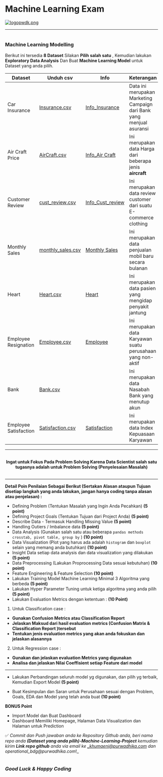 # Machine Learning Exam



[![logopwdk.png](https://i.postimg.cc/66VC3Rgx/logopwdk.png)](https://postimg.cc/s1XMHB3T)


<hr>


#

### **Machine Learning Modelling**

    
Berikut ini tersedia __8 Dataset__ Silakan __Pilih salah satu__ , Kemudian lakukan __Exploratory Data Analysis__ Dan Buat __Machine Learning Model__ untuk Dataset yang anda pilih.

Dataset|Unduh csv|Info|Keterangan
-----|-----|-----|-----
Car Insurance |[Insurance.csv](./Insurance.csv)|[Info_Insurance](./Insurance.pdf)|Data ini merupakan Marketing Campaign dari Bank yang menjual asuransi
Air Craft Price |[AirCraft.csv](./aircraft.csv)|[Info_Air Craft](./craft.PNG) |Ini merupakan data Harga dari beberapa jenis __aircraft__
Customer Review |[cust_review.csv](./cust_review.csv)|[Info_Cust_review](./cust_review.PNG) |Ini merupakan data review customer dari suatu E-commerce clothing
Monthly Sales |[monthly_sales.csv](./monthly_sales.csv)|[Monthly Sales](./monthly_sales.PNG)|Ini merupakan data penjualan mobil baru secara bulanan
Heart |[Heart.csv](./heart.csv)|[Heart](./heart.PNG)|Ini merupakan data pasien yang mengidap penyakit jantung
Employee Resignation |[Employee.csv](./employee.csv)|[Employee](./employee.PNG)|Ini merupakan data Karyawan suatu perusahaan yang non-aktif
Bank |[Bank.csv](./bank.csv)||Ini merupakan data Nasabah Bank yang menutup akun
Employee Satisfaction |[Satisfaction.csv](./satisfaction.csv)|[Satisfaction](./satisfaction.PNG)|Ini merupakan data Index Kepuasaan Karyawan

<hr>
<br>
 <center><b>Ingat untuk Fokus Pada Problem Solving Karena Data Scientist salah satu tugasnya adalah untuk Problem Solving (Penyelesaian Masalah)</b></center> 
 <br>
 <hr>
 
 
 __Detail Poin Penilaian Sebagai Berikut (Sertakan Alasan ataupun Tujuan disetiap langkah yang anda lakukan, jangan hanya coding tanpa alasan atau penjelasan) :__
 
 
 - Defining Problem (Tentukan Masalah yang Ingin Anda Pecahkan) **(5 point)**
 - Defining Project Goals (Tentukan Tujuan dari Project Anda) **(5 point)**
 - Describe Data - Termasuk Handling Missing Value **(5 point)**
 - Handling Outiers / Imbalance data **(5 point)**
 - Data Analysis (Gunakan salah satu atau beberapa `pandas methods` `crosstab, pivot table, group by` ) **(10 point)**
 - Data Visualization (Plot yang harus ada adalah `histogram` dan `boxplot` selain yang memang anda butuhkan) **(10 point)**
 - Insight Data setiap data analysis dan data visualization yang dilakukan **(5 point)**
 - Data Preprocessing (Lakukan Proprocessing Data sesuai kebutuhan) **(10 point)**
 - Feature Engineering & Feature Selection **(10 point)**
 - Lakukan Training Model Machine Learning Minimal 3 Algoritma yang berbeda **(5 point)**
 - Lakukan Hyper Parameter Tuning untuk ketiga algoritma yang anda pilih **(5 point)**
 - Lakukan Evaluation Metrics dengan ketentuan : **(10 Point)**
 
 
 1. Untuk Classification case : 
 - **Gunakan Confusion Metrics atau Classification Report**
 - **Jelaskan Maksud dari hasil evaluation metrics (Confusion Matrix & Classification Report )tersebut**
 - **Tentukan jenis evaluation metrics yang akan anda fokuskan dan jelaskan alasannya**
     
 2. Untuk Regression case :
 - **Gunakan dan jelaskan evaluation Metrics yang digunakan**
 - **Analisa dan jelaskan Nilai Coeffisient setiap Feature dari model**
 
 <hr>
 
 - Lakukan Perbandingan seluruh model yg digunakan, dan pilih yg terbaik, Kemudian Export Model **(5 point)**
 
 - Buat Kesimpulan dan Saran untuk Perusahaan sesuai dengan Problem, Goals, EDA dan Model yang telah anda buat **(10 point)**
 
 __BONUS Point__
 - Import Model dan Buat Dashboard
 - Dashboard Memiliki Homepage, Halaman Data Visualization dan Halaman untuk Prediction




✅ _Commit dan Push jawaban anda ke Repository Github anda, beri nama repo anda __(Dataset yang anda pilih)-Machine-Learning-Project__ kemudian kirim __Link repo github__ anda  via email ke _khumaeni@purwadhika.com dan operational_bdg@purwadhika.com_!_
    
    







































#

### *__Good Luck & Happy Coding__* 


